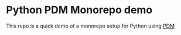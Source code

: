 # Python PDM Monorepo demo

This repo is a quick demo of a monorepo setup for Python using [PDM](pdm.fming.dev)
